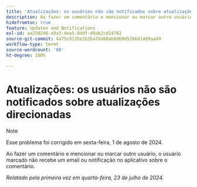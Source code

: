 ```yaml
---
title: 'Atualizações: os usuários não são notificados sobre atualizações direcionadas'
description: Ao fazer um comentário e mencionar ou marcar outro usuário, o usuário marcado não recebe um email ou notificação no aplicativo sobre o comentário.
hidefromtoc: true
feature: Updates and Notifications
exl-id: aa250248-a9a3-4ea5-8ddf-d9ab2cd24762
source-git-commit: 4a75c9135e2b1ba7dab0ab8d69d52b6d1469aa49
workflow-type: tm+mt
source-wordcount: '80'
ht-degree: 100%

---
```


# Atualizações: os usuários não são notificados sobre atualizações direcionadas

>[!NOTE]
>
>Esse problema foi corrigido em sexta-feira, 1 de agosto de 2024.

Ao fazer um comentário e mencionar ou marcar outro usuário, o usuário marcado não recebe um email ou notificação no aplicativo sobre o comentário.

_Relatado pela primeira vez em quarta-feira, 23 de julho de 2024._
